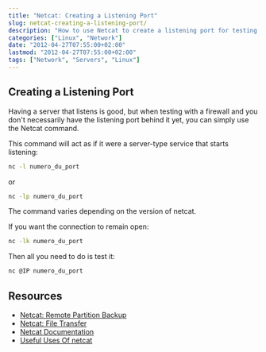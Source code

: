 ```yaml
---
title: "Netcat: Creating a Listening Port"
slug: netcat-creating-a-listening-port/
description: "How to use Netcat to create a listening port for testing firewall configurations and network connections"
categories: ["Linux", "Network"]
date: "2012-04-27T07:55:00+02:00"
lastmod: "2012-04-27T07:55:00+02:00"
tags: ["Network", "Servers", "Linux"]
---
```


## Creating a Listening Port

Having a server that listens is good, but when testing with a firewall and you don't necessarily have the listening port behind it yet, you can simply use the Netcat command.

This command will act as if it were a server-type service that starts listening:

```bash
nc -l numero_du_port
```

or

```bash
nc -lp numero_du_port
```

The command varies depending on the version of netcat.

If you want the connection to remain open:

```bash
nc -lk numero_du_port
```

Then all you need to do is test it:

```bash
nc @IP numero_du_port
```

## Resources
- [Netcat: Remote Partition Backup](netcat_remote_partition_backup.md)
- [Netcat: File Transfer](netcat_file_transfer.md)
- [Netcat Documentation](../../../static/pdf/netcat.pdf)
- [Useful Uses Of netcat](../../../static/pdf/useful_uses_of_netcat.pdf)
